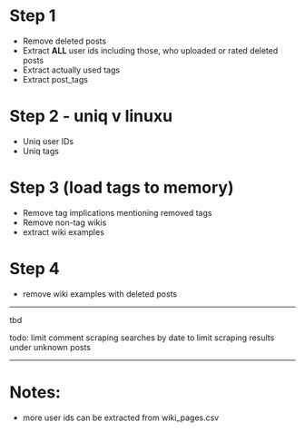 # Step 1

 - Remove deleted posts
 - Extract **ALL** user ids including those, who uploaded or rated deleted posts 
 - Extract actually used tags
 - Extract post_tags

# Step 2 - uniq v linuxu

 - Uniq user IDs
 - Uniq tags

# Step 3 (load tags to memory)

 - Remove tag implications mentioning removed tags
 - Remove non-tag wikis
 - extract wiki examples

# Step 4

 - remove wiki examples with deleted posts

---

tbd

todo: limit comment scraping searches by date to limit scraping results under unknown posts 

---

# Notes:

 - more user ids can be extracted from wiki_pages.csv